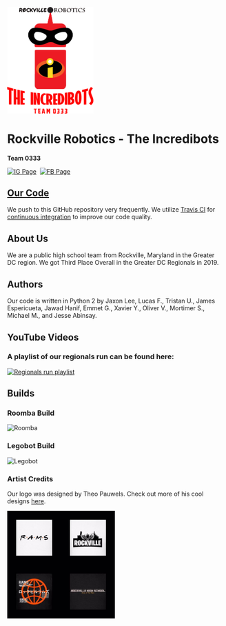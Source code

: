 <img src="images/club_logo.png" alt="Club Logo" width="200">

# Rockville Robotics - The Incredibots

**Team 0333**

[<img src="https://www.iconfinder.com/icons/1161953/download/svg/128" alt="IG Page" width="45">](https://www.instagram.com/incredibots0333/)&nbsp;&nbsp;[<img src="https://www.iconfinder.com/icons/111032/download/svg/128" alt="FB Page" width="44">](https://www.facebook.com/groups/1738912376374724/)

## [Our Code](https://github.com/RockvilleRobotics/Incredibots2019/)

We push to this GitHub repository very frequently. We utilize [Travis CI](https://travis-ci.com/) for [continuous integration](https://en.wikipedia.org/wiki/Continuous_integration) to improve our code quality.

## About Us

We are a public high school team from Rockville, Maryland in the Greater DC region. We got Third Place Overall in the Greater DC Regionals in 2019.

## Authors

Our code is written in Python 2 by Jaxon Lee, Lucas F., Tristan U., James Espericueta, Jawad Hanif, Emmet G., Xavier Y., Oliver V., Mortimer S., Michael M., and Jesse Abinsay.

## YouTube Videos
### A playlist of our regionals run can be found here:

[![Regionals run playlist](https://user-images.githubusercontent.com/32310882/60310616-bddf2880-9921-11e9-9e77-8f0c854e1d0e.png)](https://www.youtube.com/playlist?list=PLFBMxG1YHu_ez_-1hpF9VHI4stWkStp_v)

## Builds
### Roomba Build

![Roomba](images/roomba_focus.jpg)

### Legobot Build

![Legobot](images/legobot_focus.jpg)

### Artist Credits

Our logo was designed by Theo Pauwels. Check out more of his cool designs [here](https://shop.spreadshirt.com/Rockville-Merch/).

<img src="images/theo_pauwels_designs.png" alt="Designs By Theo Pauwels" width="250">

